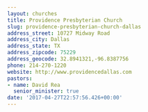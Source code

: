 ```yaml
---
layout: churches
title: Providence Presbyterian Church
slug: providence-presbyterian-church-dallas
address_street: 10727 Midway Road
address_city: Dallas
address_state: TX
address_zipcode: 75229
address_geocode: 32.8941321,-96.8387756
phone: 214-270-1220
website: http://www.providencedallas.com
pastors:
- name: David Rea
  senior_minister: true
date: '2017-04-27T22:57:56.426+00:00'
---
```



